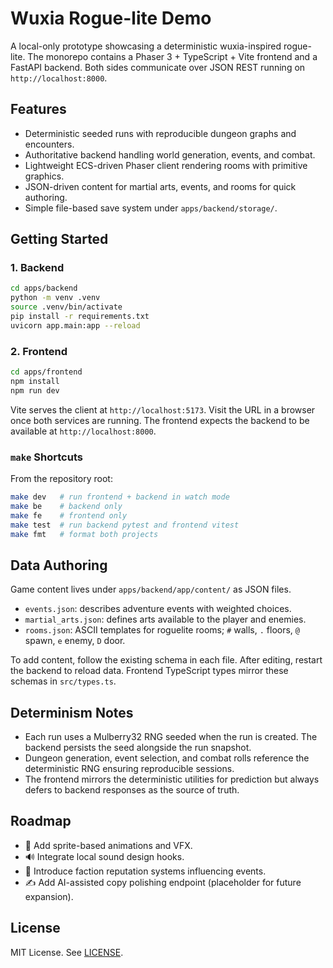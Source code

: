 # Wuxia Rogue-lite Demo

A local-only prototype showcasing a deterministic wuxia-inspired rogue-lite. The monorepo contains a Phaser 3 + TypeScript + Vite frontend and a FastAPI backend. Both sides communicate over JSON REST running on `http://localhost:8000`.

## Features

- Deterministic seeded runs with reproducible dungeon graphs and encounters.
- Authoritative backend handling world generation, events, and combat.
- Lightweight ECS-driven Phaser client rendering rooms with primitive graphics.
- JSON-driven content for martial arts, events, and rooms for quick authoring.
- Simple file-based save system under `apps/backend/storage/`.

## Getting Started

### 1. Backend

```bash
cd apps/backend
python -m venv .venv
source .venv/bin/activate
pip install -r requirements.txt
uvicorn app.main:app --reload
```

### 2. Frontend

```bash
cd apps/frontend
npm install
npm run dev
```

Vite serves the client at `http://localhost:5173`. Visit the URL in a browser once both services are running. The frontend expects the backend to be available at `http://localhost:8000`.

### `make` Shortcuts

From the repository root:

```bash
make dev   # run frontend + backend in watch mode
make be    # backend only
make fe    # frontend only
make test  # run backend pytest and frontend vitest
make fmt   # format both projects
```

## Data Authoring

Game content lives under `apps/backend/app/content/` as JSON files.

- `events.json`: describes adventure events with weighted choices.
- `martial_arts.json`: defines arts available to the player and enemies.
- `rooms.json`: ASCII templates for roguelite rooms; `#` walls, `.` floors, `@` spawn, `e` enemy, `D` door.

To add content, follow the existing schema in each file. After editing, restart the backend to reload data. Frontend TypeScript types mirror these schemas in `src/types.ts`.

## Determinism Notes

- Each run uses a Mulberry32 RNG seeded when the run is created. The backend persists the seed alongside the run snapshot.
- Dungeon generation, event selection, and combat rolls reference the deterministic RNG ensuring reproducible sessions.
- The frontend mirrors the deterministic utilities for prediction but always defers to backend responses as the source of truth.

## Roadmap

- 🎴 Add sprite-based animations and VFX.
- 🔊 Integrate local sound design hooks.
- 🏯 Introduce faction reputation systems influencing events.
- ✍️ Add AI-assisted copy polishing endpoint (placeholder for future expansion).

## License

MIT License. See [LICENSE](LICENSE).
